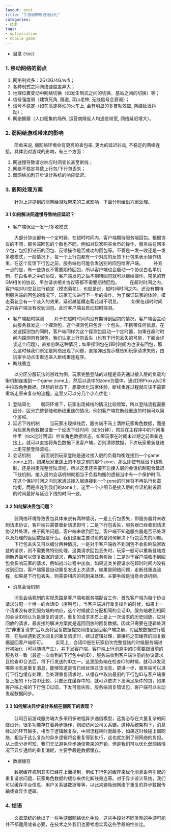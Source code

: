 ```yaml
---
layout: post
title: "手游弱网络通信优化"
categories:
- 技术 
tags:
- optimization
- mobile game
---
```

- 目录
{:toc}

### 1. 移动网络的弱点
1. 网络制式多：2G/3G/4G/wifi； <br>
2. 各种制式之间网络速度差异大； <br>
3. 地理位置变动中网络切换（如发生制式之间的切换、基站之间的切换）等； <br>
4. 信号强度弱（建筑死角, 隧道, 深山老林, 无线信号会衰弱）；<br>
5. 信号不稳定（如在高速移动的火车上, 会有明显的多普勒效应, 网络延迟抖动）；<br>
6. 网络拥塞（人口密集的场所, 运营商降低人均通信带宽, 网络延迟增大）。

### 2. 弱网给游戏带来的影响 
　　简单来说, 弱网络环境会有更高的丢包率, 更大的延迟抖动, 不稳定的网络连接。具体到对游戏的影响，有三个方面：      

1. 网速慢导致请求响应时间变长甚至断线；<br>
2. 网络不稳定导致上行包/下行包丢失； <br>
3. 弱网络加剧异步设计系统的响应延迟。

### 3. 弱网处理方案 
　　针对上述提到的弱网给游戏带来的三点影响，下面分别给出方案处理。      

#### 3.1 如何解决网速慢导致响应延迟？
-  客户端保证一发一/多收模式

　　大部分协议都有一个定时器，在超时时间内，客户端期待服务端回包。根据协议的不同，服务端回包的个数也不同，例如对玩家购买金币的操作，服务端在回多个包，包括扣钻石的回包、反馈操作是否成功的回包等。不管是一发一收还是一发多收模式，一般情况下，每一个上行包都有一个对应的反馈下行包来表示操作结束，在这个反馈下行包之前，服务端也可能会发送别的回包给客户端。
　　补充一点的是，有一些协议不需要期待回包，所以客户端也会启动一个协议白名单机制，在白名单之中的协议，客户端发包之后不期待回包就可以继续操作。常见的有GM相关的协议、平台请求相关协议等都不需要期待回包。
　　在超时时间之内，客户端对UI交互进行锁定（模态菊花），也就是说，超时间时间之内，还没有期待到服务端的回包的情况下，玩家无法进行下一步的操作。为了保证玩家的体验，模态菊花会有一个淡入的效果，延迟越低模态菊花越不明显。
　　如果在超时时间之内客户端没有收到回包，此时客户端会启动超时探测。
-  客户端超时探测
　　对于在超时时间内没有期待到回包的情况，客户端会主动向服务器发送一个探测包，这个探测包只包含一个包头，不携带任何信息。在发送探测包的同时，客户端同样为这个探测包启动一个定时器，如果在超时时间内探测包有回包，我们认定上行包丢失（也有下行包丢失的可能，下面会详谈这个问题），直接忽略这种情况；如果探测包在超时时间内也没有回包，那么这时候我们断定是网络出现了问题，直接弹出提示框告知玩家请求失败，由玩家手动点击重连进入断线重连程序。
-  断线重连

　　以分区分服玩法的游戏为例，玩家完整登陆的过程是首先通过接入层的负载均衡机制连接到一个game zone上，然后以选中的zone为载体，通过DBProxy从DB中拉取角色数据。理想的状态下，想要优化玩家体验，断线重连过程就应该不需要重新走原来复杂的流程，这里又可以分几个小点优化：
1) 登陆简化
　　弱网环境下，玩家出现掉线的情况比较频繁，所以登陆流程需要细分，区分完整登陆和断线重连的情况，例如客户端在断线重连的时候可以简化鉴权。
2) 延迟下线机制
　　当玩家出现掉线后，服务端不马上清除玩家角色数据，而是为玩家角色数据设置一个延迟下线时间（如5分钟），然后在主程序中的时间事件里（tick定时回调）检查角色数据状态，如果玩家在时间未过期之前重新连接上，就可以直接将角色数据下发客户端，否则清除数据，下次玩家重新登陆上走完整登陆流程。
3) 会话机制
　　前面说到玩家登陆是通过接入层的负载均衡连接到一个game zone上的，如果玩家重连上的不是之前的那个zone，那么即使有延迟下线机制，还是得走完整登陆流程，所以这里还需要开启接入层的会话机制配合延迟下线机制。接入层的会话机制就相当于负载均衡的逻辑当中有一个保护时间，在这个保护时间之内玩家通过接入层连接到一个zone的时候将不再执行负载均衡，而是直连到我们的zone上。这里一个小细节是接入层的会话机制设置的时间最好与延迟下线的时间一致。

#### 3.2 如何解决丢包问题？
　　弱网络环境导致丢包具体来说有两种情况，一是上行包丢失，即服务器并未收到请求协议，客户端只需要重新请求即可；二是下行包丢失，服务器已经收到请求协议并处理，由于网络问题，客户端未收到回包，客户端不知道服务器是否已处理以及处理的返回数据是什么。我们这里主要讨论的是如何解决下行包丢失的问题。
　　下行包丢失又可以细分两种情况，一是对于客户端收不到回包不会影响玩家收益的请求，则不需要做特别处理，这类请求回包丢失时，玩家一般可以重新登陆或刷新界面可以恢复数据的请求，典型的有领取任务奖励；二是对于客户端收不到回包会影响玩家的请求，例如战斗过程中加血，如果这类关键请求在超时时间内没有收到回包，客户端需要自动重复发送上次请求，如果是网络问题，走断线重连流程，如果是下行包丢失，则需要相应的机制来处理。主要手段是消息会话机制。

-  消息会话机制

　　消息会话机制的实现思路是客户端和服务端配合工作，首先客户端为每个协议请求分配一个唯一的会话ID（序列号），当客户端进行重复操作的时候，如果上一个请求没有收到服务端的响应，这个时候就会分配相同的会话ID。服务端收到相同的会话ID则认为是重复的请求，重复的请求本质上是上一次请求的历史回放，应对回放的请求，最直接的解决方案就是返回回放的回复数据。因此只需要在逻辑处理完“非重复请求”后以及将回复数据提交网络层返回客户端之前，对回放数据进行缓存，在后续遇到这次回复的重复请求时，绕过逻辑处理，直接将之前缓存的回复数据返回客户端即可。
　　实现上，会话ID是在玩家初次完整登陆的时候服务端进行初始化（可以随机产生），并下发客户端，客户端上行消息中的ID需要跟当前的服务器一致（最近一次收到的下行包中的ID），服务端收到客户端注册的协议请求且检查ID合法后，将下行发送的ID加一。这里服务端在检查ID的时候，就可以发现哪些消息是重复消息，能够知道是否已经处理过该消息，更进一步，服务端可以进行下行包缓存处理，当处理重复请求时，从缓存中取出最旧的下行包ID与客户端重复上报的下行包ID比较，只要还在缓存中的，就可以依次下发满足条件的包，如果客户端上报的下行包ID过旧，下发可能失败，服务端回复错误包，客户端可以主动发起数据同步。

#### 3.3 如何解决异步设计系统在弱网下的表现？
　　公司目前游戏服务端大多采用多进程异步通信模型，这势必存在大量复杂的网络设计，很多功能存在着异步操作，例如访问公司关系链。这种系统架构下，消息经过的环节越多，相当于逻辑越复杂，中间流程耗时就越多，如果这时候碰上弱网络，相当于这么复杂的异步逻辑将会重复得到执行，这也就加剧了弱网络的负担。从上面分析可知，我们无法避免异步通信带来的开销，但是我们可以优化弱网络情况下异步通信的重复消耗，主要手段是数据缓存。

-  数据缓存

　　数据缓存机制其实已经在上面提到，例如下行包的缓存来优化消息丢包引起的重复请求问题，玩家角色数据的缓存来优化断线重连等。对于异步设计系统，我们可以缓存平台信息、用户关系链数据等等，以此来避免弱网络下重复的异步数据传输或者异步逻辑。

### 4. 结语 
　　文章笼统的给出了一些手游弱网络优化手段，这些手段对不同类型的手游可能并不都适用或者必要，在技术之外我们也要考虑实现这些手段的性价比。
